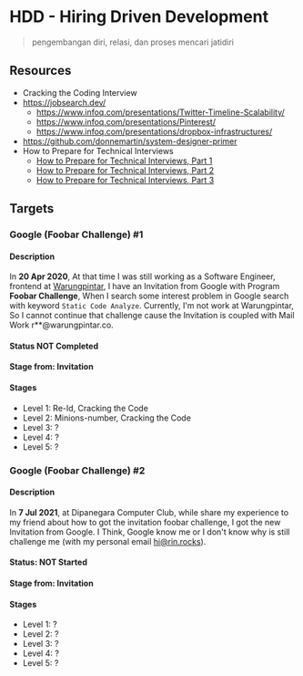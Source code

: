 # HDD - Hiring Driven Development 
> pengembangan diri, relasi, dan proses mencari jatidiri 

## Resources
  * Cracking the Coding Interview
  * https://jobsearch.dev/
    * https://www.infoq.com/presentations/Twitter-Timeline-Scalability/
    * https://www.infoq.com/presentations/Pinterest/
    * https://www.infoq.com/presentations/dropbox-infrastructures/
  * https://github.com/donnemartin/system-designer-primer
  * How to Prepare for Technical Interviews
    * [How to Prepare for Technical Interviews, Part 1](https://www.youtube.com/watch?v=7UlslIXHNsw)
    * [How to Prepare for Technical Interviews, Part 2](https://www.youtube.com/watch?v=9N2S3JZffeg)
    * [How to Prepare for Technical Interviews, Part 3](https://www.youtube.com/watch?v=sv-3crA1img)

## Targets
<!---
TARGETS item TEMPLATE
### Company Name
#### Description
<here>
#### Status:  | NOT Started | Completed | NOT Completed | Rejected | Joined
#### Stage from: | Apply | Invitation 
#### Stages
* Initial Interview:
* <date>, with <someone>
-->
### Google (Foobar Challenge) #1
#### Description
In **20 Apr 2020**, At that time I was still working as a Software Engineer, frontend at [Warungpintar](https://warungpintar.co), I have an Invitation from Google with Program **Foobar Challenge**, When I search some interest problem in Google search with keyword `Static Code Analyze`. Currently, I'm not work at Warungpintar, So I cannot continue that challenge cause the Invitation is coupled with Mail Work r**@warungpintar.co.

#### Status **NOT Completed**
#### Stage from: **Invitation**
#### Stages
  * Level 1: Re-Id, Cracking the Code
  * Level 2: Minions-number, Cracking the Code
  * Level 3: ?
  * Level 4: ?
  * Level 5: ?

### Google (Foobar Challenge) #2
#### Description
In **7 Jul 2021**, at Dipanegara Computer Club, while share my experience to my friend about how to got the invitation foobar challenge, I got the new Invitation from Google. I Think, Google know me or I don't know why is still challenge me (with my personal email hi@rin.rocks).

#### Status: **NOT Started**
#### Stage from: **Invitation**
#### Stages
  * Level 1: ?
  * Level 2: ?
  * Level 3: ?
  * Level 4: ?
  * Level 5: ?

